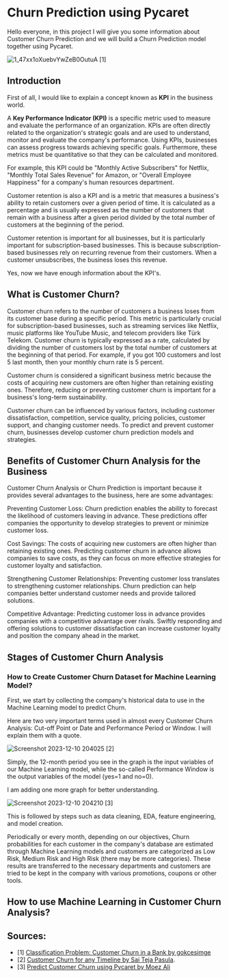# Churn Prediction using Pycaret

Hello everyone, in this project I will give you some information about Customer Churn Prediction and we will build a Churn Prediction model together using Pycaret.

![1_47xx1oXuebvYwZeB0OutuA](https://github.com/enesbesinci/CRM-churn-prediction-using-Pycaret/assets/110482608/2720deef-03e6-4eb1-9773-18689639054b) [1]

## Introduction

First of all, I would like to explain a concept known as **KPI** in the business world.

A **Key Performance Indicator (KPI)** is a specific metric used to measure and evaluate the performance of an organization. KPIs are often directly related to the organization's strategic goals and are used to understand, monitor and evaluate the company's performance. Using KPIs, businesses can assess progress towards achieving specific goals. Furthermore, these metrics must be quantitative so that they can be calculated and monitored.

For example, this KPI could be "Monthly Active Subscribers" for Netflix, "Monthly Total Sales Revenue" for Amazon, or "Overall Employee Happiness" for a company's human resources department.

Customer retention is also a KPI and is a metric that measures a business's ability to retain customers over a given period of time. It is calculated as a percentage and is usually expressed as the number of customers that remain with a business after a given period divided by the total number of customers at the beginning of the period.

Customer retention is important for all businesses, but it is particularly important for subscription-based businesses. This is because subscription-based businesses rely on recurring revenue from their customers. When a customer unsubscribes, the business loses this revenue.

Yes, now we have enough information about the KPI's.
## What is Customer Churn?

Customer churn refers to the number of customers a business loses from its customer base during a specific period. This metric is particularly crucial for subscription-based businesses, such as streaming services like Netflix, music platforms like YouTube Music, and telecom providers like Türk Telekom. Customer churn is typically expressed as a rate, calculated by dividing the number of customers lost by the total number of customers at the beginning of that period. For example, if you got 100 customers and lost 5 last month, then your monthly churn rate is 5 percent.

Customer churn is considered a significant business metric because the costs of acquiring new customers are often higher than retaining existing ones. Therefore, reducing or preventing customer churn is important for a business's long-term sustainability.

Customer churn can be influenced by various factors, including customer dissatisfaction, competition, service quality, pricing policies, customer support, and changing customer needs. To predict and prevent customer churn, businesses develop customer churn prediction models and strategies.

## Benefits of Customer Churn Analysis for the Business

Customer Churn Analysis or Churn Prediction is important because it provides several advantages to the business, here are some advantages:

Preventing Customer Loss: Churn prediction enables the ability to forecast the likelihood of customers leaving in advance. These predictions offer companies the opportunity to develop strategies to prevent or minimize customer loss.

Cost Savings: The costs of acquiring new customers are often higher than retaining existing ones. Predicting customer churn in advance allows companies to save costs, as they can focus on more effective strategies for customer loyalty and satisfaction.

Strengthening Customer Relationships: Preventing customer loss translates to strengthening customer relationships. Churn prediction can help companies better understand customer needs and provide tailored solutions.

Competitive Advantage: Predicting customer loss in advance provides companies with a competitive advantage over rivals. Swiftly responding and offering solutions to customer dissatisfaction can increase customer loyalty and position the company ahead in the market.

## Stages of Customer Churn Analysis

### How to Create Customer Churn Dataset for Machine Learning Model?

First, we start by collecting the company's historical data to use in the Machine Learning model to predict Churn.

Here are two very important terms used in almost every Customer Churn Analysis: Cut-off Point or Date and Performance Period or Window. I will explain them with a quote.

![Screenshot 2023-12-10 204025](https://github.com/enesbesinci/CRM-churn-prediction-using-Pycaret/assets/110482608/3df67a8e-9b9d-436d-aff2-48d6e74e2837) [2]

Simply, the 12-month period you see in the graph is the input variables of our Machine Learning model, while the so-called Performance Window is the output variables of the model (yes=1 and no=0).

I am adding one more graph for better understanding.

![Screenshot 2023-12-10 204210](https://github.com/enesbesinci/CRM-churn-prediction-using-Pycaret/assets/110482608/ea85bf23-cc96-44ad-89b7-cd00820a2f05) [3]

This is followed by steps such as data cleaning, EDA, feature engineering, and model creation.

Periodically or every month, depending on our objectives, Churn probabilities for each customer in the company's database are estimated through Machine Learning models and customers are categorized as Low Risk, Medium Risk and High Risk (there may be more categories). These results are transferred to the necessary departments and customers are tried to be kept in the company with various promotions, coupons or other tools.

## How to use Machine Learning in Customer Churn Analysis?




## Sources:

* [1] [Classification Problem: Customer Churn in a Bank by gokcesimge](https://medium.com/i%CC%87stanbuldatascienceacademy/classification-problem-customer-churn-in-a-bank-aab878ef87f7)
* [2] [Customer Churn for any Timeline by Sai Teja Pasula](https://saitejapasula.medium.com/customer-churn-for-any-timeline-fbea57c146a7).
* [3] [Predict Customer Churn using Pycaret by Moez Ali](https://towardsdatascience.com/predict-customer-churn-the-right-way-using-pycaret-8ba6541608ac)



